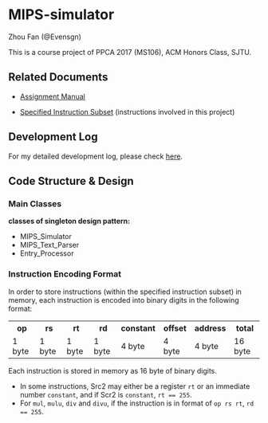 # MIPS-simulator

Zhou Fan (@Evensgn)

This is a course project of PPCA 2017 (MS106), ACM Honors Class, SJTU.

## Related Documents

* [Assignment Manual](assignment-files/mips-simulator.pdf)

* [Specified Instruction Subset](documents/instructions.txt) (instructions involved in this project)

## Development Log

For my detailed development log, please check [here](Development-Log.md).

## Code Structure & Design

### Main Classes

**classes of singleton design pattern:**
* MIPS_Simulator
* MIPS_Text_Parser
* Entry_Processor

### Instruction Encoding Format

In order to store instructions (within the specified instruction subset) in memory, each instruction is encoded into binary digits in the following format:

<table>
  <tr>
    <th> op </th>
    <th> rs </th>
    <th> rt </th>
    <th> rd </th>
    <th> constant </th>
    <th> offset </th>
    <th> address </th>
    <th> total </th>
  </tr>
  <tr>
    <td> 1 byte </td>
    <td> 1 byte </td>
    <td> 1 byte </td>
    <td> 1 byte </td>
    <td> 4 byte </td>
    <td> 4 byte </td>
    <td> 4 byte </td>
    <td> 16 byte </td>
  </tr>
</table>

Each instruction is stored in memory as 16 byte of binary digits.

* In some instructions, Src2 may either be a register `rt` or an immediate number `constant`, and if Scr2 is `constant`, `rt == 255`.
* For `mul`, `mulu`, `div` and `divu`, if the instruction is in format of `op rs rt`, `rd == 255`.

